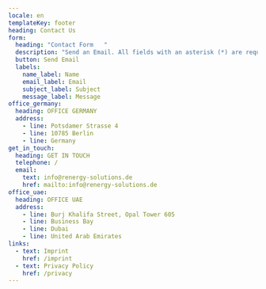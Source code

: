 ```yaml
---
locale: en
templateKey: footer
heading: Contact Us
form:
  heading: "Contact Form   "
  description: "Send an Email. All fields with an asterisk (*) are required.   "
  button: Send Email
  labels:
    name_label: Name
    email_label: Email
    subject_label: Subject
    message_label: Message
office_germany:
  heading: OFFICE GERMANY
  address:
    - line: Potsdamer Strasse 4
    - line: 10785 Berlin
    - line: Germany
get_in_touch:
  heading: GET IN TOUCH
  telephone: /
  email:
    text: info@renergy-solutions.de
    href: mailto:info@renergy-solutions.de
office_uae:
  heading: OFFICE UAE
  address:
    - line: Burj Khalifa Street, Opal Tower 605
    - line: Business Bay
    - line: Dubai
    - line: United Arab Emirates
links:
  - text: Imprint
    href: /imprint
  - text: Privacy Policy
    href: /privacy
---
```

